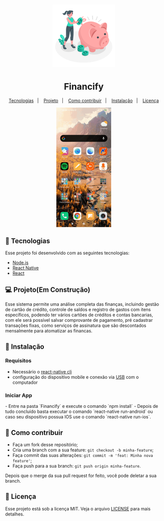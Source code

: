 <h1 align="center">
    <img alt="Financify" title="Financify" src="assets/logo.svg" width="200px" />
</h1>

<h1 align="center">Financify</h1>

<p align="center">
  <a href="#-tecnologias">Tecnologias</a>&nbsp;&nbsp;&nbsp;|&nbsp;&nbsp;&nbsp;
  <a href="#-projeto">Projeto</a>&nbsp;&nbsp;&nbsp;|&nbsp;&nbsp;&nbsp;
  <a href="#-como-contribuir">Como contribuir</a>&nbsp;&nbsp;&nbsp;|&nbsp;&nbsp;&nbsp;
    <a href="#-instalação">Instalação</a>&nbsp;&nbsp;&nbsp;|&nbsp;&nbsp;&nbsp;
  <a href="#memo-licença">Licença</a>
</p>
<p>

<p align="center">
  <img alt="Financify" src="assets/app.gif" width="35%">
</p>



## 🚀 Tecnologias

Esse projeto foi desenvolvido com as seguintes tecnologias:

- [Node.js](https://nodejs.org/en/)
- [React Native](https://developer.mozilla.org/pt-BR/docs/Web/CSS)
- [React](https://reactjs.org)

## 💻 Projeto(Em Construção)

 Esse sistema permite uma análise completa das finanças, incluindo gestão de cartão de crédito, controle de saldos e registro de gastos com itens específicos, podendo ter vários cartões de créditos e contas bancarias, com ele será possível salvar comprovante de pagamento, pré cadastrar transações fixas, como serviços de assinatura que são descontados mensalmente para atomatizar as financas.     

## 📄 Instalação

 <h3>Requisitos</h3>

- Necessário o [react-native cli](https://reactnative.dev/)
- configuração do dispositivo mobile e conexão via [USB](https://tecnoblog.net/277780/depuracao-usb-como-ativar-ou-desativar-no-android/) com o computador

<h3>Iniciar App</h3>
 -  Entre na pasta `Financify` e execute o comando `npm install`
 - Depois de tudo concluído basta executar o comando `react-native run-android` ou caso seu dispositivo possua IOS use o comando `react-native run-ios`.

## 🤔 Como contribuir

- Faça um fork desse repositório;
- Cria uma branch com a sua feature: `git checkout -b minha-feature`;
- Faça commit das suas alterações: `git commit -m 'feat: Minha nova feature'`;
- Faça push para a sua branch: `git push origin minha-feature`.

Depois que o merge da sua pull request for feito, você pode deletar a sua branch.

## :memo: Licença

Esse projeto está sob a licença MIT. Veja o arquivo [LICENSE](LICENSE.md) para mais detalhes.
